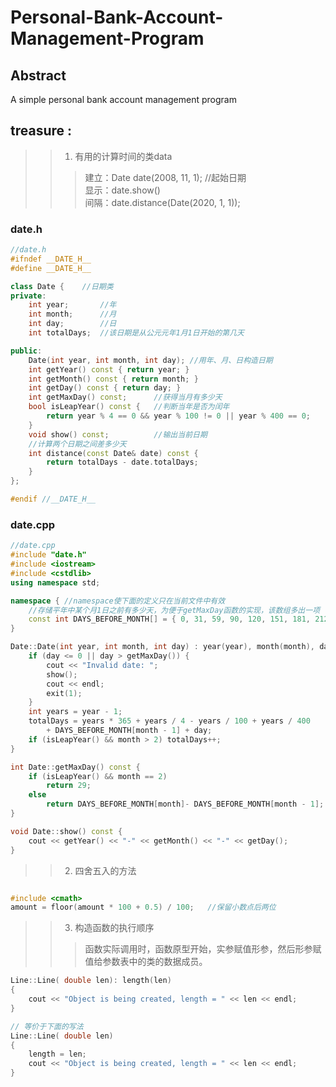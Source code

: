 # Personal-Bank-Account-Management-Program  
## Abstract  
A simple personal bank account management program
## treasure :  
>>1. 有用的计算时间的类data  
>>> 建立：Date date(2008, 11, 1);	//起始日期  
>>> 显示：date.show()  
>>> 间隔：date.distance(Date(2020, 1, 1));  

### date.h
```cpp
//date.h
#ifndef __DATE_H__
#define __DATE_H__

class Date {	//日期类
private:
	int year;		//年
	int month;		//月
	int day;		//日
	int totalDays;	//该日期是从公元元年1月1日开始的第几天

public:
	Date(int year, int month, int day);	//用年、月、日构造日期
	int getYear() const { return year; }
	int getMonth() const { return month; }
	int getDay() const { return day; }
	int getMaxDay() const;		//获得当月有多少天
	bool isLeapYear() const {	//判断当年是否为闰年
		return year % 4 == 0 && year % 100 != 0 || year % 400 == 0;
	}
	void show() const;			//输出当前日期
	//计算两个日期之间差多少天	
	int distance(const Date& date) const {
		return totalDays - date.totalDays;
	}
};

#endif //__DATE_H__

```

### date.cpp
```cpp
//date.cpp
#include "date.h"
#include <iostream>
#include <cstdlib>
using namespace std;

namespace {	//namespace使下面的定义只在当前文件中有效
	//存储平年中某个月1日之前有多少天，为便于getMaxDay函数的实现，该数组多出一项
	const int DAYS_BEFORE_MONTH[] = { 0, 31, 59, 90, 120, 151, 181, 212, 243, 273, 304, 334, 365 };
}

Date::Date(int year, int month, int day) : year(year), month(month), day(day) {
	if (day <= 0 || day > getMaxDay()) {
		cout << "Invalid date: ";
		show();
		cout << endl;
		exit(1);
	}
	int years = year - 1;
	totalDays = years * 365 + years / 4 - years / 100 + years / 400
		+ DAYS_BEFORE_MONTH[month - 1] + day;
	if (isLeapYear() && month > 2) totalDays++;
}

int Date::getMaxDay() const {
	if (isLeapYear() && month == 2)
		return 29;
	else
		return DAYS_BEFORE_MONTH[month]- DAYS_BEFORE_MONTH[month - 1];
}

void Date::show() const {
	cout << getYear() << "-" << getMonth() << "-" << getDay();
}

```

>>2. 四舍五入的方法    

```cpp

#include <cmath>
amount = floor(amount * 100 + 0.5) / 100;	//保留小数点后两位

```

>>3. 构造函数的执行顺序  
>>> 函数实际调用时，函数原型开始，实参赋值形参，然后形参赋值给参数表中的类的数据成员。  

```cpp
Line::Line( double len): length(len)
{
    cout << "Object is being created, length = " << len << endl;
}

// 等价于下面的写法
Line::Line( double len)
{
    length = len;
    cout << "Object is being created, length = " << len << endl;
}

```
